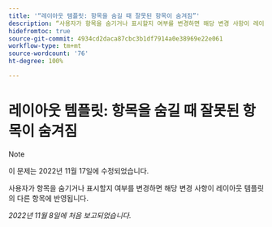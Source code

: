 ```yaml
---
title: '“레이아웃 템플릿: 항목을 숨길 때 잘못된 항목이 숨겨짐”'
description: “사용자가 항목을 숨기거나 표시할지 여부를 변경하면 해당 변경 사항이 레이아웃 템플릿의 다른 항목에 반영됩니다.”
hidefromtoc: true
source-git-commit: 4934cd2daca87cbc3b1df7914a0e38969e22e061
workflow-type: tm+mt
source-wordcount: '76'
ht-degree: 100%

---
```



# 레이아웃 템플릿: 항목을 숨길 때 잘못된 항목이 숨겨짐

>[!NOTE]
>
>이 문제는 2022년 11월 17일에 수정되었습니다.

사용자가 항목을 숨기거나 표시할지 여부를 변경하면 해당 변경 사항이 레이아웃 템플릿의 다른 항목에 반영됩니다.

_2022년 11월 8일에 처음 보고되었습니다._


